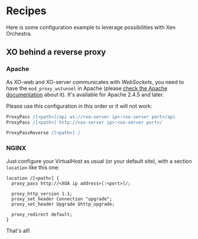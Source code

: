 # Recipes

Here is some configuration example to leverage possibilities with Xen Orchestra.

## XO behind a reverse proxy

### Apache

As XO-web and XO-server communicates with *WebSockets*, you need to have the `mod_proxy_wstunnel` in Apache (please [check the Apache documentation](http://httpd.apache.org/docs/2.4/mod/mod_proxy_wstunnel.html) about it). It's available for Apache 2.4.5 and later.


Please use this configuration in this order or it will not work:

```apache
ProxyPass /[<path>]/api ws://<xo-server ip>:<xo-server port>/api
ProxyPass /[<path>] http://<xo-server ip>:<xo-server port>/

ProxyPassReverse /[<path>] /
```


### NGINX

Just configure your VirtualHost as usual (or your default site), with a section `location` like this one:


```nginx
location /[<path>] {
  proxy_pass http://<XOA ip address>[:<port>]/;

  proxy_http_version 1.1;
  proxy_set_header Connection "upgrade";
  proxy_set_header Upgrade $http_upgrade;

  proxy_redirect default;
}
```

That's all!
